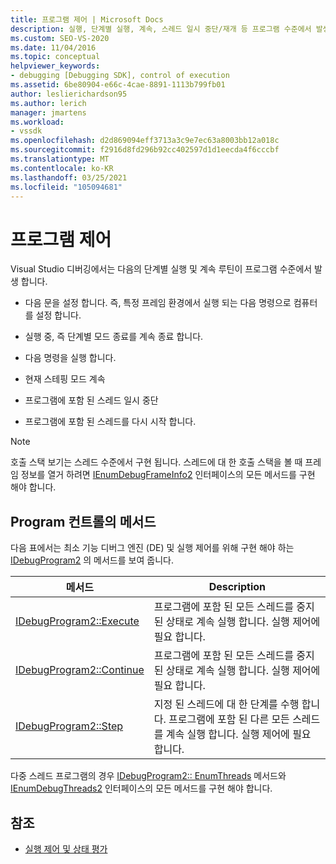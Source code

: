 ```yaml
---
title: 프로그램 제어 | Microsoft Docs
description: 실행, 단계별 실행, 계속, 스레드 일시 중단/재개 등 프로그램 수준에서 발생 하는 Visual Studio 디버깅의 루틴에 대해 알아봅니다.
ms.custom: SEO-VS-2020
ms.date: 11/04/2016
ms.topic: conceptual
helpviewer_keywords:
- debugging [Debugging SDK], control of execution
ms.assetid: 6be80904-e66c-4cae-8891-1113b799fb01
author: leslierichardson95
ms.author: lerich
manager: jmartens
ms.workload:
- vssdk
ms.openlocfilehash: d2d869094eff3713a3c9e7ec63a8003bb12a018c
ms.sourcegitcommit: f2916d8fd296b92cc402597d1d1eecda4f6cccbf
ms.translationtype: MT
ms.contentlocale: ko-KR
ms.lasthandoff: 03/25/2021
ms.locfileid: "105094681"
---
```

# <a name="program-control"></a>프로그램 제어
Visual Studio 디버깅에서는 다음의 단계별 실행 및 계속 루틴이 프로그램 수준에서 발생 합니다.

- 다음 문을 설정 합니다. 즉, 특정 프레임 환경에서 실행 되는 다음 명령으로 컴퓨터를 설정 합니다.

- 실행 중, 즉 단계별 모드 종료를 계속 종료 합니다.

- 다음 명령을 실행 합니다.

- 현재 스테핑 모드 계속

- 프로그램에 포함 된 스레드 일시 중단

- 프로그램에 포함 된 스레드를 다시 시작 합니다.

> [!NOTE]
> 호출 스택 보기는 스레드 수준에서 구현 됩니다. 스레드에 대 한 호출 스택을 볼 때 프레임 정보를 열거 하려면 [IEnumDebugFrameInfo2](../../extensibility/debugger/reference/ienumdebugframeinfo2.md) 인터페이스의 모든 메서드를 구현 해야 합니다.

## <a name="methods-of-program-control"></a>Program 컨트롤의 메서드
 다음 표에서는 최소 기능 디버그 엔진 (DE) 및 실행 제어를 위해 구현 해야 하는 [IDebugProgram2](../../extensibility/debugger/reference/idebugprogram2.md) 의 메서드를 보여 줍니다.

|메서드|Description|
|------------|-----------------|
|[IDebugProgram2::Execute](../../extensibility/debugger/reference/idebugprogram2-execute.md)|프로그램에 포함 된 모든 스레드를 중지 된 상태로 계속 실행 합니다. 실행 제어에 필요 합니다.|
|[IDebugProgram2::Continue](../../extensibility/debugger/reference/idebugprogram2-continue.md)|프로그램에 포함 된 모든 스레드를 중지 된 상태로 계속 실행 합니다. 실행 제어에 필요 합니다.|
|[IDebugProgram2::Step](../../extensibility/debugger/reference/idebugprogram2-step.md)|지정 된 스레드에 대 한 단계를 수행 합니다. 프로그램에 포함 된 다른 모든 스레드를 계속 실행 합니다. 실행 제어에 필요 합니다.|

 다중 스레드 프로그램의 경우 [IDebugProgram2:: EnumThreads](../../extensibility/debugger/reference/idebugprogram2-enumthreads.md) 메서드와 [IEnumDebugThreads2](../../extensibility/debugger/reference/ienumdebugthreads2.md) 인터페이스의 모든 메서드를 구현 해야 합니다.

## <a name="see-also"></a>참조
- [실행 제어 및 상태 평가](../../extensibility/debugger/execution-control-and-state-evaluation.md)
